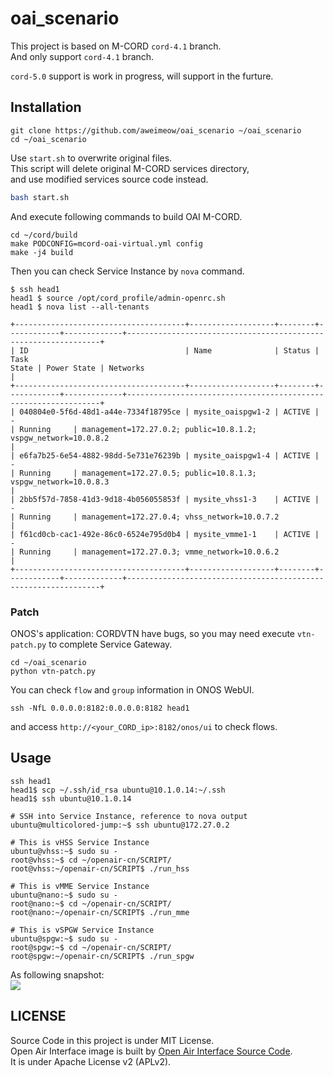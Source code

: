 # oai_scenario

This project is based on M-CORD `cord-4.1` branch.  
And only support `cord-4.1` branch.  

`cord-5.0` support is work in progress, will support in the furture.

## Installation

```
git clone https://github.com/aweimeow/oai_scenario ~/oai_scenario
cd ~/oai_scenario
```

Use `start.sh` to overwrite original files.  
This script will delete original M-CORD services directory,  
and use modified services source code instead.

```bash
bash start.sh
```

And execute following commands to build OAI M-CORD.

```
cd ~/cord/build
make PODCONFIG=mcord-oai-virtual.yml config
make -j4 build
```

Then you can check Service Instance by `nova` command.

```
$ ssh head1
head1 $ source /opt/cord_profile/admin-openrc.sh
head1 $ nova list --all-tenants

+--------------------------------------+-------------------+--------+------------+-------------+----------------------------------------------------------------+
| ID                                   | Name              | Status | Task
State | Power State | Networks
|
+--------------------------------------+-------------------+--------+------------+-------------+----------------------------------------------------------------+
| 040804e0-5f6d-48d1-a44e-7334f18795ce | mysite_oaispgw1-2 | ACTIVE | -
| Running     | management=172.27.0.2; public=10.8.1.2; vspgw_network=10.0.8.2
|
| e6fa7b25-6e54-4882-98dd-5e731e76239b | mysite_oaispgw1-4 | ACTIVE | -
| Running     | management=172.27.0.5; public=10.8.1.3; vspgw_network=10.0.8.3
|
| 2bb5f57d-7858-41d3-9d18-4b056055853f | mysite_vhss1-3    | ACTIVE | -
| Running     | management=172.27.0.4; vhss_network=10.0.7.2
|
| f61cd0cb-cac1-492e-86c0-6524e795d0b4 | mysite_vmme1-1    | ACTIVE | -
| Running     | management=172.27.0.3; vmme_network=10.0.6.2
|
+--------------------------------------+-------------------+--------+------------+-------------+----------------------------------------------------------------+
```

### Patch

ONOS's application: CORDVTN have bugs, so you may need execute `vtn-patch.py`
to complete Service Gateway.

```
cd ~/oai_scenario
python vtn-patch.py
```

You can check `flow` and `group` information in ONOS WebUI.

```
ssh -NfL 0.0.0.0:8182:0.0.0.0:8182 head1
```

and access `http://<your_CORD_ip>:8182/onos/ui` to check flows.

## Usage

```
ssh head1
head1$ scp ~/.ssh/id_rsa ubuntu@10.1.0.14:~/.ssh
head1$ ssh ubuntu@10.1.0.14

# SSH into Service Instance, reference to nova output
ubuntu@multicolored-jump:~$ ssh ubuntu@172.27.0.2

# This is vHSS Service Instance
ubuntu@vhss:~$ sudo su -
root@vhss:~$ cd ~/openair-cn/SCRIPT/
root@vhss:~/openair-cn/SCRIPT$ ./run_hss

# This is vMME Service Instance
ubuntu@nano:~$ sudo su -
root@nano:~$ cd ~/openair-cn/SCRIPT/
root@nano:~/openair-cn/SCRIPT$ ./run_mme

# This is vSPGW Service Instance
ubuntu@spgw:~$ sudo su -
root@spgw:~$ cd ~/openair-cn/SCRIPT/
root@spgw:~/openair-cn/SCRIPT$ ./run_spgw
```

As following snapshot:  
![](https://raw.githubusercontent.com/aweimeow/oai_scenario/master/snapshot.png)

## LICENSE

Source Code in this project is under MIT License.  
Open Air Interface image is built by [Open Air Interface Source
Code](https://gitlab.eurecom.fr/oai/openair-cn).  
It is under Apache License v2 (APLv2).
